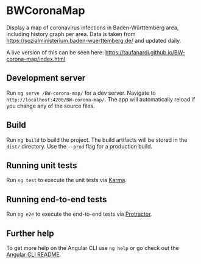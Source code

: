 # BWCoronaMap

Display a map of coronavirus infections in Baden-Württemberg area, including history graph per area. 
Data is taken from https://sozialministerium.baden-wuerttemberg.de/ and updated daily.

A live version of this can be seen here: https://taufanardi.github.io/BW-corona-map/index.html

## Development server

Run `ng serve /BW-corona-map/` for a dev server. Navigate to `http://localhost:4200/BW-corona-map/`. The app will automatically reload if you change any of the source files.

## Build

Run `ng build` to build the project. The build artifacts will be stored in the `dist/` directory. Use the `--prod` flag for a production build.

## Running unit tests

Run `ng test` to execute the unit tests via [Karma](https://karma-runner.github.io).

## Running end-to-end tests

Run `ng e2e` to execute the end-to-end tests via [Protractor](http://www.protractortest.org/).

## Further help

To get more help on the Angular CLI use `ng help` or go check out the [Angular CLI README](https://github.com/angular/angular-cli/blob/master/README.md).
